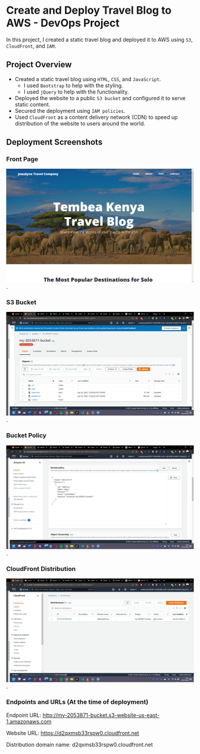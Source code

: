 # Create and Deploy Travel Blog to AWS - DevOps Project

In this project, I created a static travel blog and deployed it to AWS using `S3`, `CloudFront`, and `IAM`.

## Project Overview
 - Created a static travel blog using `HTML`, `CSS`, and `JavaScript`. 
    - I used `Bootstrap` to help with the styling.
    - I used `jQuery` to help with the functionality.
- Deployed the website to a public `S3 bucket` and configured it to serve static content.
- Secured the deployment using `IAM policies`.
- Used `CloudFront` as a content delivery network (CDN) to speed up distribution of the website to users around the world.

## Deployment Screenshots
### Front Page
![screenshot1](https://github.com/WafulaLukorito/Create-and-Deploy-Travel-Blog-to-AWS---DevOps-Project/blob/master/Deployment%20Screenshots/Opera%20Snapshot_2022-12-07_181428_localhost.png?raw=true "Final Deployment Screenshot").

### S3 Bucket
![screenshot2](https://github.com/WafulaLukorito/Create-and-Deploy-Travel-Blog-to-AWS---DevOps-Project/blob/master/Deployment%20Screenshots/2022-07-25_cr.png?raw=true "S3 Bucket Configuration").

### Bucket Policy
![screenshot3](https://github.com/WafulaLukorito/Create-and-Deploy-Travel-Blog-to-AWS---DevOps-Project/blob/master/Deployment%20Screenshots/2022-07-25%20(4)_cr.png?raw=true "Bucket Policy").

### CloudFront Distribution
![screenshot4](https://github.com/WafulaLukorito/Create-and-Deploy-Travel-Blog-to-AWS---DevOps-Project/blob/master/Deployment%20Screenshots/2022-07-25%20(5)_cr.png?raw=true "CloudFront Distribution").


### Endpoints and URLs (At the time of deployment)

Endpoint URL: http://my-2053871-bucket.s3-website-us-east-1.amazonaws.com

Website URL: https://d2qxmsb33rspw0.cloudfront.net 

Distribution domain name: d2qxmsb33rspw0.cloudfront.net